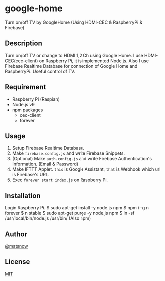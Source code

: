 # google-home
Turn on/off TV by GoogleHome (Using HDMI-CEC &amp; RaspberryPi &amp; Firebase)

## Description

Turn on/off TV or change to HDMI 1,2 Ch using Google Home.
I use HDMI-CEC(cec-client) on Raspberry Pi, it is implemented Node.js.
Also I use Firebase Realtime Database for connection of Google Home and RaspberryPi.
Useful control of TV.

## Requirement

- Raspberry Pi (Raspian)
- Node.js v9
- npm packages
  - cec-client
  - forever

## Usage

1. Setup Firebase Realtime Database.
2. Make `firebase.config.js` and write Firebase Snippets.
3. (Optional) Make `auth.config.js` and write Firebase Authentication's Information. (Email & Password)
4. Make IFTTT Applet. `this` is Google Assistant, `that` is Webhook which url is Firebase's URL. 
5. Exec `forever start index.js` on Raspberry Pi.

## Installation

Login Raspberry Pi.
$ sudo apt-get install -y node.js npm
$ npm i -g n forever
$ n stable
$ sudo apt-get purge -y node.js npm
$ ln -sf /usr/local/bin/node.js /usr/bin/ (Also npm)

## Author

[@matsnow](https://twitter.com/matsnow0)

## License

[MIT](http://matsnow0.mit-license.org)
